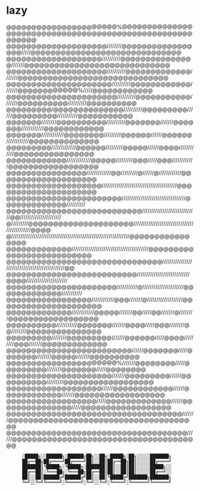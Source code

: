 # lazy

@@@@@@@@@@@@@@@@@@@@@@%@@@@@@@@@@@@@@@@@@@@@@@@@@@@@@@@@@@@@@@@@@@@@@@@@@@@@@@@@
@@@@@@@@@@@@@@@@@@@@////////@@@@@@@@@@@@@@@@@/////@@@@@@@@@@@@@@@@@@@@@@@@@@@@@@
@@@@@@@@@@@@@@@@@@@//////////@@@@@@@@@@@@@@@///////@@@@@@@@@@@@@@@@@@@@@@@@@@@@@
@@@@@@@@@@@@@@@@@@@@//////////@@@@@@@@@@@@@///////@@@@@@@@@@@@@@@@@@@@@@@@@@@@@@
@@@@@@@@@@@@@@@@@@@@@//////////@@@@@@@@@@@@///////@@@@@@@@@@@@%/////@@@@@@@@@@@@
@@@@@@@@@@@@@@@@@@@@@@//////////@@@@@@@@@@@///////@@@@@@@@@@//////////@@@@@@@@@@
@@@@@@@@@/@@@@@@@@@@@@@@//////////@@@@@@@@@//////@@@@@@@@@///////////@@@@@@@@@@@
@@@@@@@////////@@@@@@@@@@//////////@@@@@@@///////@@@@@@@////////////@@@@@@@@@@@@
@@@@@@@////////////@@@@@@@@/////////@@@@@@//////@@@@@@////////////@@@@@@@@@@@@@@
@@@@@@@@@/////////////@@@@@@/////////@@@@@//////@@@@////////////@@@@@@@@@@@@@@@@
@@@@@@@@@@@@/////////////@@@@@/////////@@@/////@@@////////////@@@@@@@@@@@@@@@@@@
@@@@@@@@@@@@@@@@/////////////@@/////////@//////@////////////@@@@@@@@@@@@@@@@@@@@
@@@@@@@@@@@@@@@@@@@////////////////////////////////////////@@@@@@@@@@@@@@@@@@@@@
@@@@@@@@@@@@@@@@@@@@@@@//////////////////////////////////@@@@@@@@@@@@@//////////
@@@@@@@@@@@@@@@@@@@@@@@@@@@/////////////////////////////@@//////////////////////
@/////////@@@@@@@@@@@@@@@@@@@@@/////////////////////////////////////////////@@@@
@///////////////////////////////////////////////////////////////@@@@@@@@@@@@@@@@
@@@@@@@@@@@@@/////////////////////////////////////////@@@@@@@@@@@@@@@@@@@@@@@@@@
@@@@@@@@@@@@@@@@@@@@@@@@@@@@@@@///////////////////////////////////////////////@@
@@@@@@@@@@@@@@@@@@@@@@@@@@////////////////////////////@@@@//////////////////////
@@@@@@@@@@@@@@@@@@@@@@///////////@//////////////////////@@@@@@@@@@@@@///////////
@@@@@@@@@@@@@@@@@////////////@@@///////@///////////////////@@@@@@@@@@@@@@@@@@@@@
@@@@@@@@@@@@@////////////@@@@@///////@@/////@@///////@////////@@@@@@@@@@@@@@@@@@
@@@@@@@@@@///////////@@@@@@@///////@@@@/////@@@////////@@////////@@@@@@@@@@@@@@@
@@@@@@@@@////////@@@@@@@@@(//////@@@@@@/////@@@@/////////@@@///////@@@@@@@@@@@@@
@@@@@@@@@@@@@@@@@@@@@@@@@//////@@@@@@@/////@@@@@@@////////@@@@@///////@@@@@@@@@@
@@@@@@@@@@@@@@@@@@@@@@%///////@@@@@@@@/////@@@@@@@@@////////@@@@@@@/////@@@@@@@@
@@@@@@@@@@@@@@@@@@@@@///////@@@@@@@@@//////@@@@@@@@@@/////////@@@@@@@@@@@@@@@@@@
@@@@@@@@@@@@@@@@@@@//////@@@@@@@@@@@@//////@@@@@@@@@@@@///////@@@@@@@@@@@@@@@@@@
@@@@@@@@@@@@@@@@@@/////@@@@@@@@@@@@@//////@@@@@@@@@@@@@@@/////@@@@@@@@@@@@@@@@@@
@@@@@@@@@@@@@@@@@@@@@@@@@@@@@@@@@@@///////@@@@@@@@@@@@@@@@@@@@@@@@@@@@@@@@@@@@@@
@@@@@@@@@@@@@@@@@@@@@@@@@@@@@@@@@@@@//////@@@@@@@@@@@@@@@@@@@@@@@@@@@@@@@@@@@@@@

          
          ░█████╗░░██████╗░██████╗██╗░░██╗░█████╗░██╗░░░░░███████╗
          ██╔══██╗██╔════╝██╔════╝██║░░██║██╔══██╗██║░░░░░██╔════╝
          ███████║╚█████╗░╚█████╗░███████║██║░░██║██║░░░░░█████╗░░
          ██╔══██║░╚═══██╗░╚═══██╗██╔══██║██║░░██║██║░░░░░██╔══╝░░
          ██║░░██║██████╔╝██████╔╝██║░░██║╚█████╔╝███████╗███████╗
          ╚═╝░░╚═╝╚═════╝░╚═════╝░╚═╝░░╚═╝░╚════╝░╚══════╝╚══════╝

